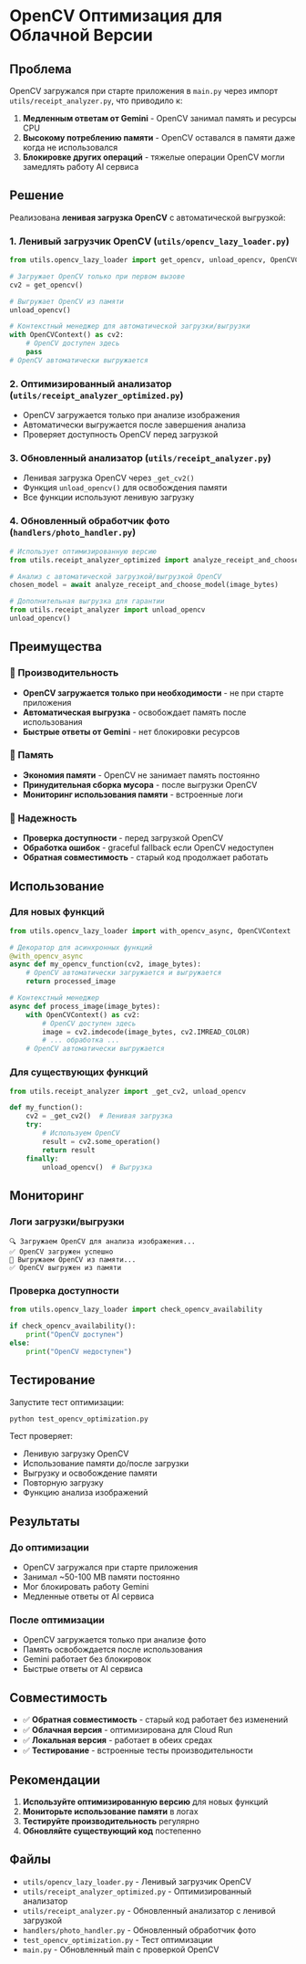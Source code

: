 # OpenCV Оптимизация для Облачной Версии

## Проблема

OpenCV загружался при старте приложения в `main.py` через импорт `utils/receipt_analyzer.py`, что приводило к:

1. **Медленным ответам от Gemini** - OpenCV занимал память и ресурсы CPU
2. **Высокому потреблению памяти** - OpenCV оставался в памяти даже когда не использовался
3. **Блокировке других операций** - тяжелые операции OpenCV могли замедлять работу AI сервиса

## Решение

Реализована **ленивая загрузка OpenCV** с автоматической выгрузкой:

### 1. Ленивый загрузчик OpenCV (`utils/opencv_lazy_loader.py`)

```python
from utils.opencv_lazy_loader import get_opencv, unload_opencv, OpenCVContext

# Загружает OpenCV только при первом вызове
cv2 = get_opencv()

# Выгружает OpenCV из памяти
unload_opencv()

# Контекстный менеджер для автоматической загрузки/выгрузки
with OpenCVContext() as cv2:
    # OpenCV доступен здесь
    pass
# OpenCV автоматически выгружается
```

### 2. Оптимизированный анализатор (`utils/receipt_analyzer_optimized.py`)

- OpenCV загружается только при анализе изображения
- Автоматически выгружается после завершения анализа
- Проверяет доступность OpenCV перед загрузкой

### 3. Обновленный анализатор (`utils/receipt_analyzer.py`)

- Ленивая загрузка OpenCV через `_get_cv2()`
- Функция `unload_opencv()` для освобождения памяти
- Все функции используют ленивую загрузку

### 4. Обновленный обработчик фото (`handlers/photo_handler.py`)

```python
# Использует оптимизированную версию
from utils.receipt_analyzer_optimized import analyze_receipt_and_choose_model

# Анализ с автоматической загрузкой/выгрузкой OpenCV
chosen_model = await analyze_receipt_and_choose_model(image_bytes)

# Дополнительная выгрузка для гарантии
from utils.receipt_analyzer import unload_opencv
unload_opencv()
```

## Преимущества

### 🚀 Производительность
- **OpenCV загружается только при необходимости** - не при старте приложения
- **Автоматическая выгрузка** - освобождает память после использования
- **Быстрые ответы от Gemini** - нет блокировки ресурсов

### 💾 Память
- **Экономия памяти** - OpenCV не занимает память постоянно
- **Принудительная сборка мусора** - после выгрузки OpenCV
- **Мониторинг использования памяти** - встроенные логи

### 🔧 Надежность
- **Проверка доступности** - перед загрузкой OpenCV
- **Обработка ошибок** - graceful fallback если OpenCV недоступен
- **Обратная совместимость** - старый код продолжает работать

## Использование

### Для новых функций

```python
from utils.opencv_lazy_loader import with_opencv_async, OpenCVContext

# Декоратор для асинхронных функций
@with_opencv_async
async def my_opencv_function(cv2, image_bytes):
    # OpenCV автоматически загружается и выгружается
    return processed_image

# Контекстный менеджер
async def process_image(image_bytes):
    with OpenCVContext() as cv2:
        # OpenCV доступен здесь
        image = cv2.imdecode(image_bytes, cv2.IMREAD_COLOR)
        # ... обработка ...
    # OpenCV автоматически выгружается
```

### Для существующих функций

```python
from utils.receipt_analyzer import _get_cv2, unload_opencv

def my_function():
    cv2 = _get_cv2()  # Ленивая загрузка
    try:
        # Используем OpenCV
        result = cv2.some_operation()
        return result
    finally:
        unload_opencv()  # Выгрузка
```

## Мониторинг

### Логи загрузки/выгрузки

```
🔍 Загружаем OpenCV для анализа изображения...
✅ OpenCV загружен успешно
🧹 Выгружаем OpenCV из памяти...
✅ OpenCV выгружен из памяти
```

### Проверка доступности

```python
from utils.opencv_lazy_loader import check_opencv_availability

if check_opencv_availability():
    print("OpenCV доступен")
else:
    print("OpenCV недоступен")
```

## Тестирование

Запустите тест оптимизации:

```bash
python test_opencv_optimization.py
```

Тест проверяет:
- Ленивую загрузку OpenCV
- Использование памяти до/после загрузки
- Выгрузку и освобождение памяти
- Повторную загрузку
- Функцию анализа изображений

## Результаты

### До оптимизации
- OpenCV загружался при старте приложения
- Занимал ~50-100 MB памяти постоянно
- Мог блокировать работу Gemini
- Медленные ответы от AI сервиса

### После оптимизации
- OpenCV загружается только при анализе фото
- Память освобождается после использования
- Gemini работает без блокировок
- Быстрые ответы от AI сервиса

## Совместимость

- ✅ **Обратная совместимость** - старый код работает без изменений
- ✅ **Облачная версия** - оптимизирована для Cloud Run
- ✅ **Локальная версия** - работает в обеих средах
- ✅ **Тестирование** - встроенные тесты производительности

## Рекомендации

1. **Используйте оптимизированную версию** для новых функций
2. **Мониторьте использование памяти** в логах
3. **Тестируйте производительность** регулярно
4. **Обновляйте существующий код** постепенно

## Файлы

- `utils/opencv_lazy_loader.py` - Ленивый загрузчик OpenCV
- `utils/receipt_analyzer_optimized.py` - Оптимизированный анализатор
- `utils/receipt_analyzer.py` - Обновленный анализатор с ленивой загрузкой
- `handlers/photo_handler.py` - Обновленный обработчик фото
- `test_opencv_optimization.py` - Тест оптимизации
- `main.py` - Обновленный main с проверкой OpenCV

